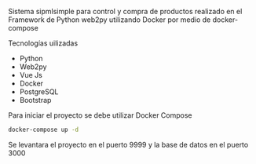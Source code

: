 
Sistema sipmlsimple para control y compra de productos realizado en el Framework de Python web2py utilizando Docker por medio de docker-compose

Tecnologías uilizadas
 - Python
 - Web2py
 - Vue Js
 - Docker
 - PostgreSQL
 - Bootstrap

Para iniciar el proyecto se debe utilizar Docker Compose
```bash
docker-compose up -d
```

Se levantara el proyecto en el puerto 9999 y la base de datos en el puerto 3000